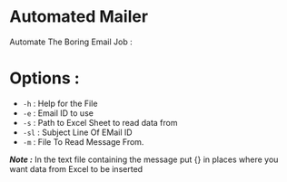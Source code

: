 # Automated Mailer 

Automate The Boring Email Job :

# Options :

* `-h`  : Help for the File
* `-e`  : Email ID to use
* `-s`  : Path to Excel Sheet to read data from 
* `-sl` : Subject Line Of EMail ID
* `-m`  : File To Read Message From. 

***Note :*** In the text file containing the message put {} in places where you want data from Excel to be inserted
